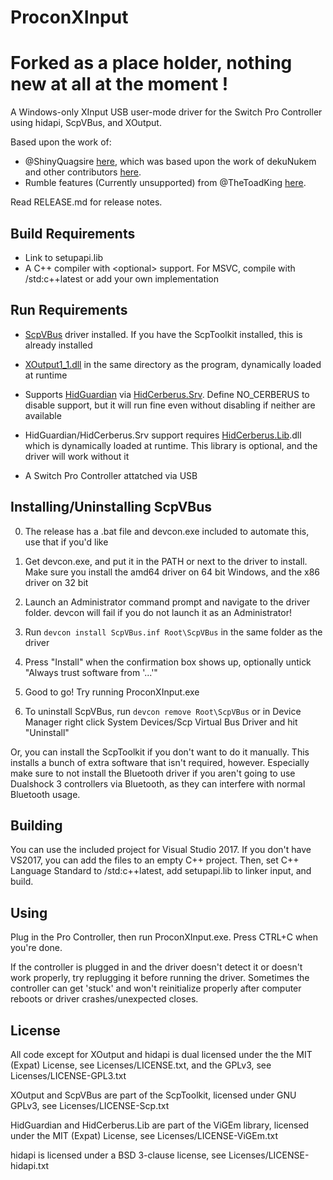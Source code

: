 ProconXInput
============
Forked as a place holder, nothing new at all at the moment !
============
A Windows-only XInput USB user-mode driver for the Switch Pro Controller using
hidapi, ScpVBus, and XOutput.

Based upon the work of:

- @ShinyQuagsire
[here](https://github.com/shinyquagsire23/HID-Joy-Con-Whispering), which was
based upon the work of dekuNukem and other contributors
[here](https://github.com/dekuNukem/Nintendo_Switch_Reverse_Engineering). 
- Rumble features (Currently unsupported) from @TheToadKing
[here](https://github.com/ToadKing/switch-pro-x).

Read RELEASE.md for release notes.


Build Requirements
------------------

- Link to setupapi.lib
- A C++ compiler with &lt;optional&gt; support. For MSVC, compile with
/std:c++latest or add your own implementation


Run Requirements
----------------

- [ScpVBus](https://github.com/nefarius/ScpToolkit/tree/master/ScpControl/ScpVBus)
driver installed. If you have the ScpToolkit installed, this is already
installed

- [XOutput1_1.dll](https://github.com/nefarius/ScpToolkit/tree/master/ScpControl/XOutput)
in the same directory as the program, dynamically loaded at runtime

- Supports
[HidGuardian](https://github.com/nefarius/ViGEm/tree/master/HidGuardian) via
[HidCerberus.Srv](https://github.com/nefarius/ViGEm/tree/master/HidCerberus.Srv).
Define NO_CERBERUS to disable support, but it will run fine even without
disabling if neither are available

- HidGuardian/HidCerberus.Srv support requires
[HidCerberus.Lib](https://github.com/nefarius/ViGEm/tree/master/HidCerberus.Lib).dll
which is dynamically loaded at runtime. This library is optional, and the
driver will work without it

- A Switch Pro Controller attatched via USB


Installing/Uninstalling ScpVBus
-------------------------------

0. The release has a .bat file and devcon.exe included to automate this, use
that if you'd like

1. Get devcon.exe, and put it in the PATH or next to the driver to install.
Make sure you install the amd64 driver on 64 bit Windows, and the x86 driver
on 32 bit

2. Launch an Administrator command prompt and navigate to the driver folder.
devcon will fail if you do not launch it as an Administrator!

3. Run `devcon install ScpVBus.inf Root\ScpVBus` in the same folder as the
driver

4. Press "Install" when the confirmation box shows up, optionally untick
"Always trust software from '...'"

5. Good to go! Try running ProconXInput.exe

6. To uninstall ScpVBus, run `devcon remove Root\ScpVBus` or in Device
Manager right click System Devices/Scp Virtual Bus Driver and hit "Uninstall"

Or, you can install the ScpToolkit if you don't want to do it manually. This
installs a bunch of extra software that isn't required, however. Especially
make sure to not install the Bluetooth driver if you aren't going to use
Dualshock 3 controllers via Bluetooth, as they can interfere with normal
Bluetooth usage.


Building
--------

You can use the included project for Visual Studio 2017. If you don't have
VS2017, you can add the files to an empty C++ project. Then, set C++
Language Standard to /std:c++latest, add setupapi.lib to linker input, and
build.


Using
-----

Plug in the Pro Controller, then run ProconXInput.exe. Press CTRL+C when
you're done.

If the controller is plugged in and the driver doesn't detect it or doesn't
work properly, try replugging it before running the driver. Sometimes the
controller can get 'stuck' and won't reinitialize properly after computer
reboots or driver crashes/unexpected closes.


License
-------

All code except for XOutput and hidapi is dual licensed under the the MIT (Expat)
License, see Licenses/LICENSE.txt, and the GPLv3, see Licenses/LICENSE-GPL3.txt

XOutput and ScpVBus are part of the ScpToolkit, licensed under GNU GPLv3, see
Licenses/LICENSE-Scp.txt

HidGuardian and HidCerberus.Lib are part of the ViGEm library, licensed under
the MIT (Expat) License, see Licenses/LICENSE-ViGEm.txt

hidapi is licensed under a BSD 3-clause license,
see Licenses/LICENSE-hidapi.txt
